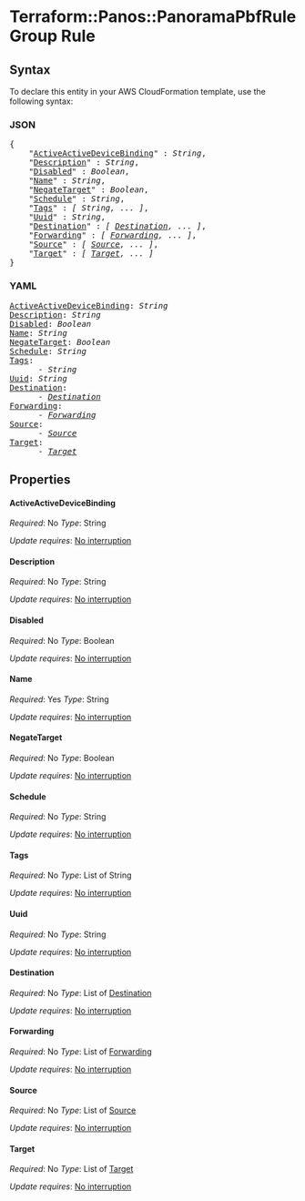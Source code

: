 # Terraform::Panos::PanoramaPbfRuleGroup Rule

## Syntax

To declare this entity in your AWS CloudFormation template, use the following syntax:

### JSON

<pre>
{
    "<a href="#activeactivedevicebinding" title="ActiveActiveDeviceBinding">ActiveActiveDeviceBinding</a>" : <i>String</i>,
    "<a href="#description" title="Description">Description</a>" : <i>String</i>,
    "<a href="#disabled" title="Disabled">Disabled</a>" : <i>Boolean</i>,
    "<a href="#name" title="Name">Name</a>" : <i>String</i>,
    "<a href="#negatetarget" title="NegateTarget">NegateTarget</a>" : <i>Boolean</i>,
    "<a href="#schedule" title="Schedule">Schedule</a>" : <i>String</i>,
    "<a href="#tags" title="Tags">Tags</a>" : <i>[ String, ... ]</i>,
    "<a href="#uuid" title="Uuid">Uuid</a>" : <i>String</i>,
    "<a href="#destination" title="Destination">Destination</a>" : <i>[ <a href="rule-destination.md">Destination</a>, ... ]</i>,
    "<a href="#forwarding" title="Forwarding">Forwarding</a>" : <i>[ <a href="rule-forwarding.md">Forwarding</a>, ... ]</i>,
    "<a href="#source" title="Source">Source</a>" : <i>[ <a href="rule-source.md">Source</a>, ... ]</i>,
    "<a href="#target" title="Target">Target</a>" : <i>[ <a href="rule-target.md">Target</a>, ... ]</i>
}
</pre>

### YAML

<pre>
<a href="#activeactivedevicebinding" title="ActiveActiveDeviceBinding">ActiveActiveDeviceBinding</a>: <i>String</i>
<a href="#description" title="Description">Description</a>: <i>String</i>
<a href="#disabled" title="Disabled">Disabled</a>: <i>Boolean</i>
<a href="#name" title="Name">Name</a>: <i>String</i>
<a href="#negatetarget" title="NegateTarget">NegateTarget</a>: <i>Boolean</i>
<a href="#schedule" title="Schedule">Schedule</a>: <i>String</i>
<a href="#tags" title="Tags">Tags</a>: <i>
      - String</i>
<a href="#uuid" title="Uuid">Uuid</a>: <i>String</i>
<a href="#destination" title="Destination">Destination</a>: <i>
      - <a href="rule-destination.md">Destination</a></i>
<a href="#forwarding" title="Forwarding">Forwarding</a>: <i>
      - <a href="rule-forwarding.md">Forwarding</a></i>
<a href="#source" title="Source">Source</a>: <i>
      - <a href="rule-source.md">Source</a></i>
<a href="#target" title="Target">Target</a>: <i>
      - <a href="rule-target.md">Target</a></i>
</pre>

## Properties

#### ActiveActiveDeviceBinding

_Required_: No
_Type_: String

_Update requires_: [No interruption](https://docs.aws.amazon.com/AWSCloudFormation/latest/UserGuide/using-cfn-updating-stacks-update-behaviors.html#update-no-interrupt)

#### Description

_Required_: No
_Type_: String

_Update requires_: [No interruption](https://docs.aws.amazon.com/AWSCloudFormation/latest/UserGuide/using-cfn-updating-stacks-update-behaviors.html#update-no-interrupt)

#### Disabled

_Required_: No
_Type_: Boolean

_Update requires_: [No interruption](https://docs.aws.amazon.com/AWSCloudFormation/latest/UserGuide/using-cfn-updating-stacks-update-behaviors.html#update-no-interrupt)

#### Name

_Required_: Yes
_Type_: String

_Update requires_: [No interruption](https://docs.aws.amazon.com/AWSCloudFormation/latest/UserGuide/using-cfn-updating-stacks-update-behaviors.html#update-no-interrupt)

#### NegateTarget

_Required_: No
_Type_: Boolean

_Update requires_: [No interruption](https://docs.aws.amazon.com/AWSCloudFormation/latest/UserGuide/using-cfn-updating-stacks-update-behaviors.html#update-no-interrupt)

#### Schedule

_Required_: No
_Type_: String

_Update requires_: [No interruption](https://docs.aws.amazon.com/AWSCloudFormation/latest/UserGuide/using-cfn-updating-stacks-update-behaviors.html#update-no-interrupt)

#### Tags

_Required_: No
_Type_: List of String

_Update requires_: [No interruption](https://docs.aws.amazon.com/AWSCloudFormation/latest/UserGuide/using-cfn-updating-stacks-update-behaviors.html#update-no-interrupt)

#### Uuid

_Required_: No
_Type_: String

_Update requires_: [No interruption](https://docs.aws.amazon.com/AWSCloudFormation/latest/UserGuide/using-cfn-updating-stacks-update-behaviors.html#update-no-interrupt)

#### Destination

_Required_: No
_Type_: List of <a href="rule-destination.md">Destination</a>

_Update requires_: [No interruption](https://docs.aws.amazon.com/AWSCloudFormation/latest/UserGuide/using-cfn-updating-stacks-update-behaviors.html#update-no-interrupt)

#### Forwarding

_Required_: No
_Type_: List of <a href="rule-forwarding.md">Forwarding</a>

_Update requires_: [No interruption](https://docs.aws.amazon.com/AWSCloudFormation/latest/UserGuide/using-cfn-updating-stacks-update-behaviors.html#update-no-interrupt)

#### Source

_Required_: No
_Type_: List of <a href="rule-source.md">Source</a>

_Update requires_: [No interruption](https://docs.aws.amazon.com/AWSCloudFormation/latest/UserGuide/using-cfn-updating-stacks-update-behaviors.html#update-no-interrupt)

#### Target

_Required_: No
_Type_: List of <a href="rule-target.md">Target</a>

_Update requires_: [No interruption](https://docs.aws.amazon.com/AWSCloudFormation/latest/UserGuide/using-cfn-updating-stacks-update-behaviors.html#update-no-interrupt)

